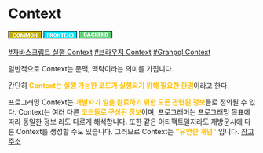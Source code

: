 # Context

![Common](../../2TAT1C/Label_Common.png)
![Frontend](../../2TAT1C/Label_Frontend.png)
![Backend](../../2TAT1C/Label_Backend.png)

<a href="https://www.google.com/search?sxsrf=ALeKk00rBEMkT_zcyESsIyO9yhBO1YXaAg%3A1604557809854&ei=8ZujX6vXM4TmwQOblYvAAg&q=%EC%9E%90%EB%B0%94%EC%8A%A4%ED%81%AC%EB%A6%BD%ED%8A%B8+%EC%BB%A8%ED%85%8D%EC%8A%A4%ED%8A%B8&oq=%EC%9E%90%EB%B0%94%EC%8A%A4&gs_lcp=CgZwc3ktYWIQAxgAMgQIIxAnMgQIIxAnMgQIIxAnMgUIABCxAzICCAAyAggAMgIIADICCAAyAggAMgIIADoECAAQRzoHCAAQyQMQDToECAAQDToHCAAQFBCHAjoICAAQsQMQgwE6BAgAEENQzhFY3LQCYPC6AmgGcAF4AoABjgOIAb4LkgEHMC41LjEuMZgBAKABAaoBB2d3cy13aXrIAQjAAQE&sclient=psy-ab">#자바스크립트 실행 Context</a>
<a href="https://developer.mozilla.org/en-US/docs/Glossary/Browsing_context">#브라우저 Context</a>
<a href="https://graphql.org/learn/execution/#root-fields-resolvers">#Grahpql Context</a>

일반적으로 Context는 문맥, 맥락이라는 의미를 가집니다.

간단히 <span style="color:#FFBF00; font-weight:bold;">Context는 실행 가능한 코드가 실행되기 위해 필요한 환경</span>이라고 한다.

프로그래밍 Context는 <span style="color:#FFBF00; font-weight:bold;">개발자가 일을 완료하기 위한 모든 관련된 정보</span>들로 정의될 수 있다. Context는 여러 다른 <span style="color:#FFBF00; font-weight:bold;">코드들로 구성된 정보</span>이며, 프로그래머는 프로그래밍 목표에 따라 동일한 정보 라도 다르게 해석합니다. 또한 같은 아티팩트일지라도 재방문시에 다른 Context를 생성할 수도 있습니다. 그러므로 Context는 <span style="color:#FFBF00; font-weight:bold;">"유연한 개념"</span> 입니다.
<a href="https://dl.acm.org/doi/10.1145/3195836.3195861">참고주소</a>


